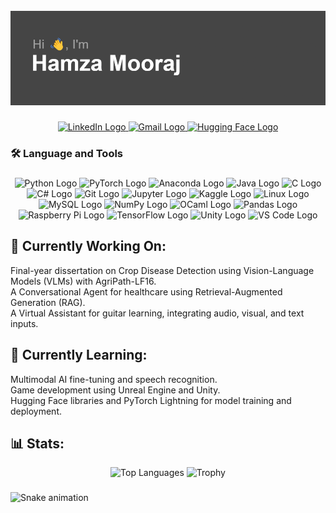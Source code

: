 <br clear="both">

<div align="center">
  <img src="https://github.com/hamzamooraj99/hamzamooraj99/blob/main/header.png?raw=true" alt="Header Image" />
</div>

###

<div align="center">
  <a href="https://www.linkedin.com/in/hamza-mooraj/" target="_blank">
    <img src="https://img.shields.io/static/v1?message=LinkedIn&logo=linkedin&label=&color=0077B5&logoColor=white&style=for-the-badge" height="25" alt="LinkedIn Logo" />
  </a>
  <a href="mailto:hhmooraj@gmail.com" target="_blank">
    <img src="https://img.shields.io/static/v1?message=Gmail&logo=gmail&label=&color=D14836&logoColor=white&style=for-the-badge" height="25" alt="Gmail Logo" />
  </a>
  <a href="https://huggingface.co/hamzamooraj99" target="_blank">
    <img src="https://img.shields.io/static/v1?message=HuggingFace&logo=huggingface&label=&color=yellow&logoColor=white&style=for-the-badge" height="25" alt="Hugging Face Logo" />
  </a>
</div>

###

<h3 align="left">🛠 Language and Tools</h3>

###

<div align="center">
  <img src="https://cdn.jsdelivr.net/gh/devicons/devicon/icons/python/python-original.svg" height="40" alt="Python Logo" />
  <img src="https://cdn.jsdelivr.net/gh/devicons/devicon/icons/pytorch/pytorch-original.svg" height="40" alt="PyTorch Logo" />
  <img src="https://cdn.jsdelivr.net/gh/devicons/devicon/icons/anaconda/anaconda-original.svg" height="40" alt="Anaconda Logo" />
  <img src="https://cdn.jsdelivr.net/gh/devicons/devicon/icons/java/java-original.svg" height="40" alt="Java Logo" />
  <img src="https://cdn.jsdelivr.net/gh/devicons/devicon/icons/c/c-original.svg" height="40" alt="C Logo" />
  <img src="https://cdn.jsdelivr.net/gh/devicons/devicon/icons/csharp/csharp-original.svg" height="40" alt="C# Logo" />
  <img src="https://cdn.jsdelivr.net/gh/devicons/devicon/icons/git/git-original.svg" height="40" alt="Git Logo" />
  <img src="https://cdn.jsdelivr.net/gh/devicons/devicon/icons/jupyter/jupyter-original-wordmark.svg" height="40" alt="Jupyter Logo" />
  <img src="https://cdn.jsdelivr.net/gh/devicons/devicon/icons/kaggle/kaggle-original.svg" height="40" alt="Kaggle Logo" />
  <img src="https://cdn.jsdelivr.net/gh/devicons/devicon/icons/linux/linux-original.svg" height="40" alt="Linux Logo" />
  <img src="https://cdn.jsdelivr.net/gh/devicons/devicon/icons/mysql/mysql-original.svg" height="40" alt="MySQL Logo" />
  <img src="https://cdn.jsdelivr.net/gh/devicons/devicon/icons/numpy/numpy-original.svg" height="40" alt="NumPy Logo" />
  <img src="https://cdn.jsdelivr.net/gh/devicons/devicon/icons/ocaml/ocaml-original.svg" height="40" alt="OCaml Logo" />
  <img src="https://cdn.jsdelivr.net/gh/devicons/devicon/icons/pandas/pandas-original.svg" height="40" alt="Pandas Logo" />
  <img src="https://cdn.jsdelivr.net/gh/devicons/devicon/icons/raspberrypi/raspberrypi-original.svg" height="40" alt="Raspberry Pi Logo" />
  <img src="https://cdn.jsdelivr.net/gh/devicons/devicon/icons/tensorflow/tensorflow-original.svg" height="40" alt="TensorFlow Logo" />
  <img src="https://cdn.jsdelivr.net/gh/devicons/devicon/icons/unity/unity-original.svg" height="40" alt="Unity Logo" />
  <img src="https://cdn.jsdelivr.net/gh/devicons/devicon/icons/vscode/vscode-original.svg" height="40" alt="VS Code Logo" />
</div>

###

<h2 align="left">🔭 Currently Working On:</h2>

<p align="left">
  Final-year dissertation on Crop Disease Detection using Vision-Language Models (VLMs) with AgriPath-LF16.<br>
  A Conversational Agent for healthcare using Retrieval-Augmented Generation (RAG).<br>
  A Virtual Assistant for guitar learning, integrating audio, visual, and text inputs.
</p>

###

<h2 align="left">🌱 Currently Learning:</h2>

<p align="left">
  Multimodal AI fine-tuning and speech recognition.<br>
  Game development using Unreal Engine and Unity.<br>
  Hugging Face libraries and PyTorch Lightning for model training and deployment.
</p>

###

<h2 align="left">📊 Stats:</h2>

<div align="center">
  <img src="https://github-readme-stats.vercel.app/api/top-langs?username=hamzamooraj99&locale=en&hide_title=true&layout=compact&card_width=320&langs_count=5&theme=tokyonight&hide_border=true&order=2" alt="Top Languages" />
  <img src="https://github-profile-trophy.vercel.app?username=hamzamooraj99&theme=gitdimmed&no-frame=true&no-bg=true&row=2" height="150" alt="Trophy" />
</div>

###

<img src="https://raw.githubusercontent.com/hamzamooraj99/hamzamooraj99/output/snake.svg" alt="Snake animation" />
